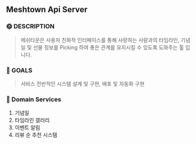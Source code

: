 ## Meshtown Api Server


### 🌞 DESCRIPTION
> 메쉬타운은 사용자 친화적 인터페이스를 통해 사랑하는 사람과의 타임라인, 기념일 및 선물 정보를 Picking 하여 좋은 관계를 유지시킬 수 있도록 도와주는 툴 입니다.


### 📌 GOALS
> 서비스 전반적인 시스템 설계 및 구현, 배포 및 자동화 구현


### 🔔 Domain Services
1. 기념일
2. 타임라인 갤러리
3. 이벤트 알림
4. 리뷰 순 추천 시스템